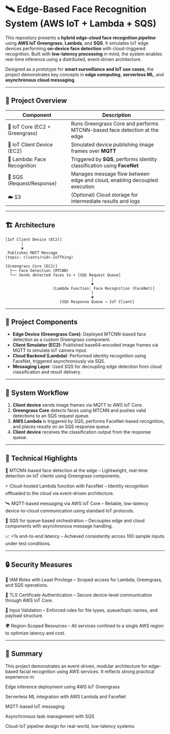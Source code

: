 # 🛰️ Edge-Based Face Recognition System (AWS IoT + Lambda + SQS)

This repository presents a **hybrid edge-cloud face recognition pipeline** using **AWS IoT Greengrass**, **Lambda**, and **SQS**. It simulates IoT edge devices performing **on-device face detection** with cloud-triggered recognition. Built with **low-latency processing** in mind, the system enables real-time inference using a distributed, event-driven architecture.

Designed as a prototype for **smart surveillance and IoT use cases**, the project demonstrates key concepts in **edge computing**, **serverless ML**, and **asynchronous cloud messaging**.

---

## 🔧 Project Overview

| Component                  | Description                                                                 |
|----------------------------|-----------------------------------------------------------------------------|
| 🧊 IoT Core (EC2 + Greengrass) | Runs Greengrass Core and performs MTCNN-based face detection at the edge     |
| 📡 IoT Client Device (EC2)      | Simulated device publishing image frames over **MQTT**                      |
| 🧠 Lambda: Face Recognition     | Triggered by **SQS**, performs identity classification using **FaceNet**     |
| 📨 SQS (Request/Response)      | Manages message flow between edge and cloud, enabling decoupled execution   |
| ☁️ S3                          | (Optional) Cloud storage for intermediate results and logs                   |

---

## 🏗 Architecture

```text
[IoT Client Device (EC2)] 
       │
       ▼
 Publishes MQTT Message
(topic: clients/<id>-IoTThing)

[Greengrass Core (EC2)]
  ├── Face Detection (MTCNN)
  └── Sends detected faces to ➤ [SQS Request Queue]
                                      │
                                      ▼
                     [Lambda Function: Face Recognition (FaceNet)]
                                      │
                                      ▼
                        [SQS Response Queue → IoT Client]
```
---

## 📂 Project Components

- **Edge Device (Greengrass Core)**: Deployed MTCNN-based face detection as a custom Greengrass component.
- **Client Simulator (EC2)**: Published base64-encoded image frames via MQTT to simulate IoT camera input.
- **Cloud Backend (Lambda)**: Performed identity recognition using FaceNet, triggered asynchronously via SQS.
- **Messaging Layer**: Used SQS for decoupling edge detection from cloud classification and result delivery.

---

## 🚀 System Workflow

1. **Client device** sends image frames via MQTT to AWS IoT Core.
2. **Greengrass Core** detects faces using MTCNN and pushes valid detections to an SQS request queue.
3. **AWS Lambda** is triggered by SQS, performs FaceNet-based recognition, and places results on an SQS response queue.
4. **Client device** receives the classification output from the response queue.

---
## 📌 Technical Highlights

🧠 MTCNN-based face detection at the edge – Lightweight, real-time detection on IoT clients using Greengrass components.

⚡ Cloud-hosted Lambda function with FaceNet – Identity recognition offloaded to the cloud via event-driven architecture.

🛰️ MQTT-based messaging via AWS IoT Core – Reliable, low-latency device-to-cloud communication using standard IoT protocols.

🔁 SQS for queue-based orchestration – Decouples edge and cloud components with asynchronous message handling.

📈 <1s end-to-end latency – Achieved consistently across 100 sample inputs under test conditions.

---
## 🔒 Security Measures

🔐 IAM Roles with Least Privilege – Scoped access for Lambda, Greengrass, and SQS operations.

📜 TLS Certificate Authentication – Secure device-level communication through AWS IoT Core.

🧪 Input Validation – Enforced rules for file types, queue/topic names, and payload structure.

🌍 Region-Scoped Resources – All services confined to a single AWS region to optimize latency and cost.

---

## 📝 Summary

This project demonstrates an event-driven, modular architecture for edge-based facial recognition using AWS services. It reflects strong practical experience in:

Edge inference deployment using AWS IoT Greengrass

Serverless ML integration with AWS Lambda and FaceNet

MQTT-based IoT messaging

Asynchronous task management with SQS

Cloud-IoT pipeline design for real-world, low-latency systems



